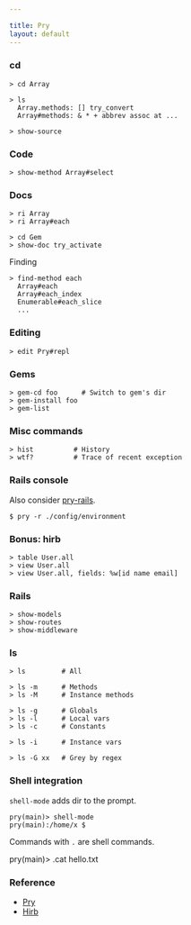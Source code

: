 ```yaml
---

title: Pry
layout: default
---
```


### cd

```
> cd Array
```

```no-highlight
> ls
  Array.methods: [] try_convert
  Array#methods: & * + abbrev assoc at ...
```

```
> show-source
```

### Code

```no-highlight
> show-method Array#select
```

### Docs

```no-highlight
> ri Array
> ri Array#each

> cd Gem
> show-doc try_activate
```

Finding

```no-highlight
> find-method each
  Array#each
  Array#each_index
  Enumerable#each_slice
  ...
```

### Editing

    > edit Pry#repl

### Gems

    > gem-cd foo      # Switch to gem's dir
    > gem-install foo
    > gem-list

### Misc commands

    > hist          # History
    > wtf?          # Trace of recent exception

### Rails console

Also consider [pry-rails](https://rubygems.org/gems/pry-rails).

    $ pry -r ./config/environment

### Bonus: hirb

    > table User.all
    > view User.all
    > view User.all, fields: %w[id name email]

### Rails

    > show-models
    > show-routes
    > show-middleware

### ls

    > ls         # All

    > ls -m      # Methods
    > ls -M      # Instance methods

    > ls -g      # Globals
    > ls -l      # Local vars
    > ls -c      # Constants

    > ls -i      # Instance vars

    > ls -G xx   # Grey by regex

### Shell integration

`shell-mode` adds dir to the prompt.

    pry(main)> shell-mode
    pry(main):/home/x $

Commands with `.` are shell commands.

   pry(main)> .cat hello.txt

### Reference

 * [Pry](https://github.com/pry/pry)
 * [Hirb](https://github.com/cldwalker/hirb)
